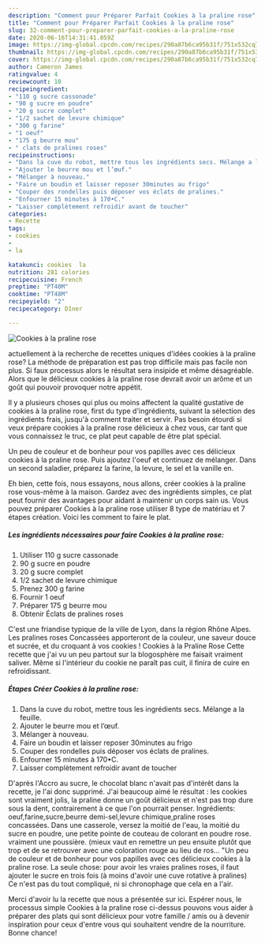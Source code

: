 ```yaml
---
description: "Comment pour Préparer Parfait Cookies à la praline rose"
title: "Comment pour Préparer Parfait Cookies à la praline rose"
slug: 32-comment-pour-preparer-parfait-cookies-a-la-praline-rose
date: 2020-06-16T14:31:41.059Z
image: https://img-global.cpcdn.com/recipes/290a87b6ca95b31f/751x532cq70/cookies-a-la-praline-rose-photo-principale-de-la-recette.jpg
thumbnail: https://img-global.cpcdn.com/recipes/290a87b6ca95b31f/751x532cq70/cookies-a-la-praline-rose-photo-principale-de-la-recette.jpg
cover: https://img-global.cpcdn.com/recipes/290a87b6ca95b31f/751x532cq70/cookies-a-la-praline-rose-photo-principale-de-la-recette.jpg
author: Cameron James
ratingvalue: 4
reviewcount: 10
recipeingredient:
- "110 g sucre cassonade"
- "90 g sucre en poudre"
- "20 g sucre complet"
- "1/2 sachet de levure chimique"
- "300 g farine"
- "1 oeuf"
- "175 g beurre mou"
- " clats de pralines roses"
recipeinstructions:
- "Dans la cuve du robot, mettre tous les ingrédients secs. Mélange a la feuille."
- "Ajouter le beurre mou et l’œuf."
- "Mélanger à nouveau."
- "Faire un boudin et laisser reposer 30minutes au frigo"
- "Couper des rondelles puis déposer vos éclats de pralines."
- "Enfourner 15 minutes à 170•C."
- "Laisser complètement refroidir avant de toucher"
categories:
- Recette
tags:
- cookies
- 
- la

katakunci: cookies  la 
nutrition: 281 calories
recipecuisine: French
preptime: "PT40M"
cooktime: "PT48M"
recipeyield: "2"
recipecategory: Dîner

---
```



![Cookies à la praline rose](https://img-global.cpcdn.com/recipes/290a87b6ca95b31f/751x532cq70/cookies-a-la-praline-rose-photo-principale-de-la-recette.jpg)

actuellement à la recherche de recettes uniques d'idées cookies à la praline rose? La méthode de préparation est pas trop difficile mais pas facile non plus. Si faux processus alors le résultat sera insipide et même désagréable. Alors que le délicieux cookies à la praline rose devrait avoir un arôme et un goût qui pouvoir provoquer notre appétit.

Il y a plusieurs choses qui plus ou moins affectent la qualité gustative de cookies à la praline rose, first du type d'ingrédients, suivant la sélection des ingrédients frais, jusqu'à comment traiter et servir. Pas besoin étourdi si veux prépare cookies à la praline rose délicieux à chez vous, car tant que vous connaissez le truc, ce plat peut capable de être plat spécial.

Un peu de couleur et de bonheur pour vos papilles avec ces délicieux cookies à la praline rose. Puis ajoutez l&#39;oeuf et continuez de mélanger. Dans un second saladier, préparez la farine, la levure, le sel et la vanille en.


Eh bien, cette fois, nous essayons, nous allons, créer cookies à la praline rose vous-même à la maison. Gardez avec des ingrédients simples, ce plat peut fournir des avantages pour aidant à maintenir un corps sain us. Vous pouvez préparer Cookies à la praline rose utiliser 8 type de matériau et 7 étapes création. Voici les comment to faire le plat.

<!--inarticleads1-->

##### Les ingrédients nécessaires pour faire Cookies à la praline rose:

1. Utiliser 110 g sucre cassonade
1.  90 g sucre en poudre
1.  20 g sucre complet
1.  1/2 sachet de levure chimique
1. Prenez 300 g farine
1. Fournir 1 oeuf
1. Préparer 175 g beurre mou
1. Obtenir  Éclats de pralines roses


C&#39;est une friandise typique de la ville de Lyon, dans la région Rhône Alpes. Les pralines roses Concassées apporteront de la couleur, une saveur douce et sucrée, et du croquant à vos cookies ! Cookies à la Praline Rose Cette recette que j&#39;ai vu un peu partout sur la blogosphère me faisait vraiment saliver. Même si l&#39;intérieur du cookie ne paraît pas cuit, il finira de cuire en refroidissant. 

<!--inarticleads2-->

##### Étapes Créer Cookies à la praline rose:

1. Dans la cuve du robot, mettre tous les ingrédients secs. Mélange a la feuille.
1. Ajouter le beurre mou et l’œuf.
1. Mélanger à nouveau.
1. Faire un boudin et laisser reposer 30minutes au frigo
1. Couper des rondelles puis déposer vos éclats de pralines.
1. Enfourner 15 minutes à 170•C.
1. Laisser complètement refroidir avant de toucher


D&#39;après l&#39;Accro au sucre, le chocolat blanc n&#39;avait pas d&#39;intérêt dans la recette, je l&#39;ai donc supprimé. J&#39;ai beaucoup aimé le résultat : les cookies sont vraiment jolis, la praline donne un goût délicieux et n&#39;est pas trop dure sous la dent, contrairement à ce que l&#39;on pourrait penser. Ingrédients: oeuf,farine,sucre,beurre demi-sel,levure chimique,praline roses concassées. Dans une casserole, versez la moitié de l&#39;eau, la moitié du sucre en poudre, une petite pointe de couteau de colorant en poudre rose. vraiment une poussière. (mieux vaut en remettre un peu ensuite plutôt que trop et de se retrouver avec une coloration rouge au lieu de ros… &#34;Un peu de couleur et de bonheur pour vos papilles avec ces délicieux cookies à la praline rose. La seule chose: pour avoir les vraies pralines roses, il faut ajouter le sucre en trois fois (à moins d&#39;avoir une cuve rotative à pralines) Ce n&#39;est pas du tout compliqué, ni si chronophage que cela en a l&#39;air. 


Merci d'avoir lu la recette que nous a présentée sur ici. Espérer nous, le processus simple Cookies à la praline rose ci-dessus pouvons vous aider à préparer des plats qui sont délicieux pour votre famille / amis ou à devenir inspiration pour ceux d'entre vous qui souhaitent vendre de la nourriture. Bonne chance!
